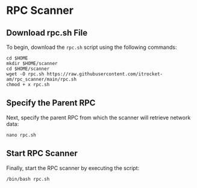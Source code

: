 # RPC Scanner

## Download rpc.sh File
To begin, download the `rpc.sh` script using the following commands:
```
cd $HOME
mkdir $HOME/scanner
cd $HOME/scanner
wget -O rpc.sh https://raw.githubusercontent.com/itrocket-am/rpc_scanner/main/rpc.sh
chmod + x rpc.sh
```

## Specify the Parent RPC
Next, specify the parent RPC from which the scanner will retrieve network data:
```
nano rpc.sh
```
## Start RPC Scanner
Finally, start the RPC scanner by executing the script:
```
/bin/bash rpc.sh
```
